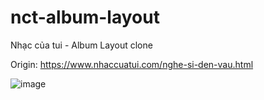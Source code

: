 # nct-album-layout
Nhạc của tui - Album Layout clone

Origin: https://www.nhaccuatui.com/nghe-si-den-vau.html

![image](https://github.com/soiqualang/nct-album-layout/assets/2648020/0abe2304-d487-41b0-9ad6-1e4a2cdddb42)
